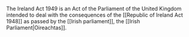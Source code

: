 The Ireland Act 1949 is an Act of the Parliament of the United Kingdom intended to deal with the consequences of the [[Republic of Ireland Act 1948]] as passed by the [[Irish parliament]], the [[Irish Parliament|Oireachtas]].